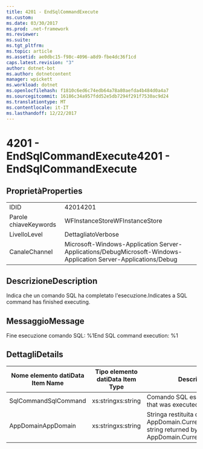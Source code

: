 ```yaml
---
title: 4201 - EndSqlCommandExecute
ms.custom: 
ms.date: 03/30/2017
ms.prod: .net-framework
ms.reviewer: 
ms.suite: 
ms.tgt_pltfrm: 
ms.topic: article
ms.assetid: ae0dbc15-f98c-4096-a8d9-fbe4dc36f1cd
caps.latest.revision: "3"
author: dotnet-bot
ms.author: dotnetcontent
manager: wpickett
ms.workload: dotnet
ms.openlocfilehash: f1810c6ed6c74edb64a78a80aefda4b484d0a4a7
ms.sourcegitcommit: 16186c34a957fdd52e5db7294f291f7530ac9d24
ms.translationtype: MT
ms.contentlocale: it-IT
ms.lasthandoff: 12/22/2017
---
```

# <a name="4201---endsqlcommandexecute"></a><span data-ttu-id="895c3-102">4201 - EndSqlCommandExecute</span><span class="sxs-lookup"><span data-stu-id="895c3-102">4201 - EndSqlCommandExecute</span></span>
## <a name="properties"></a><span data-ttu-id="895c3-103">Proprietà</span><span class="sxs-lookup"><span data-stu-id="895c3-103">Properties</span></span>  
  
|||  
|-|-|  
|<span data-ttu-id="895c3-104">ID</span><span class="sxs-lookup"><span data-stu-id="895c3-104">ID</span></span>|<span data-ttu-id="895c3-105">4201</span><span class="sxs-lookup"><span data-stu-id="895c3-105">4201</span></span>|  
|<span data-ttu-id="895c3-106">Parole chiave</span><span class="sxs-lookup"><span data-stu-id="895c3-106">Keywords</span></span>|<span data-ttu-id="895c3-107">WFInstanceStore</span><span class="sxs-lookup"><span data-stu-id="895c3-107">WFInstanceStore</span></span>|  
|<span data-ttu-id="895c3-108">Livello</span><span class="sxs-lookup"><span data-stu-id="895c3-108">Level</span></span>|<span data-ttu-id="895c3-109">Dettagliato</span><span class="sxs-lookup"><span data-stu-id="895c3-109">Verbose</span></span>|  
|<span data-ttu-id="895c3-110">Canale</span><span class="sxs-lookup"><span data-stu-id="895c3-110">Channel</span></span>|<span data-ttu-id="895c3-111">Microsoft-Windows-Application Server-Applications/Debug</span><span class="sxs-lookup"><span data-stu-id="895c3-111">Microsoft-Windows-Application Server-Applications/Debug</span></span>|  
  
## <a name="description"></a><span data-ttu-id="895c3-112">Descrizione</span><span class="sxs-lookup"><span data-stu-id="895c3-112">Description</span></span>  
 <span data-ttu-id="895c3-113">Indica che un comando SQL ha completato l'esecuzione.</span><span class="sxs-lookup"><span data-stu-id="895c3-113">Indicates a SQL command has finished executing.</span></span>  
  
## <a name="message"></a><span data-ttu-id="895c3-114">Messaggio</span><span class="sxs-lookup"><span data-stu-id="895c3-114">Message</span></span>  
 <span data-ttu-id="895c3-115">Fine esecuzione comando SQL: %1</span><span class="sxs-lookup"><span data-stu-id="895c3-115">End SQL command execution: %1</span></span>  
  
## <a name="details"></a><span data-ttu-id="895c3-116">Dettagli</span><span class="sxs-lookup"><span data-stu-id="895c3-116">Details</span></span>  
  
|<span data-ttu-id="895c3-117">Nome elemento dati</span><span class="sxs-lookup"><span data-stu-id="895c3-117">Data Item Name</span></span>|<span data-ttu-id="895c3-118">Tipo elemento dati</span><span class="sxs-lookup"><span data-stu-id="895c3-118">Data Item Type</span></span>|<span data-ttu-id="895c3-119">Descrizione</span><span class="sxs-lookup"><span data-stu-id="895c3-119">Description</span></span>|  
|--------------------|--------------------|-----------------|  
|<span data-ttu-id="895c3-120">SqlCommand</span><span class="sxs-lookup"><span data-stu-id="895c3-120">SqlCommand</span></span>|<span data-ttu-id="895c3-121">xs:string</span><span class="sxs-lookup"><span data-stu-id="895c3-121">xs:string</span></span>|<span data-ttu-id="895c3-122">Comando SQL eseguito.</span><span class="sxs-lookup"><span data-stu-id="895c3-122">The SQL command that was executed.</span></span>|  
|<span data-ttu-id="895c3-123">AppDomain</span><span class="sxs-lookup"><span data-stu-id="895c3-123">AppDomain</span></span>|<span data-ttu-id="895c3-124">xs:string</span><span class="sxs-lookup"><span data-stu-id="895c3-124">xs:string</span></span>|<span data-ttu-id="895c3-125">Stringa restituita da AppDomain.CurrentDomain.FriendlyName.</span><span class="sxs-lookup"><span data-stu-id="895c3-125">The string returned by AppDomain.CurrentDomain.FriendlyName.</span></span>|
